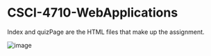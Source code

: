# CSCI-4710-WebApplications

Index and quizPage are the HTML files that make up the assignment.

![image](https://user-images.githubusercontent.com/90355869/158493032-5bd3945f-91b4-41e8-9c1a-86dd34925bdc.png)
